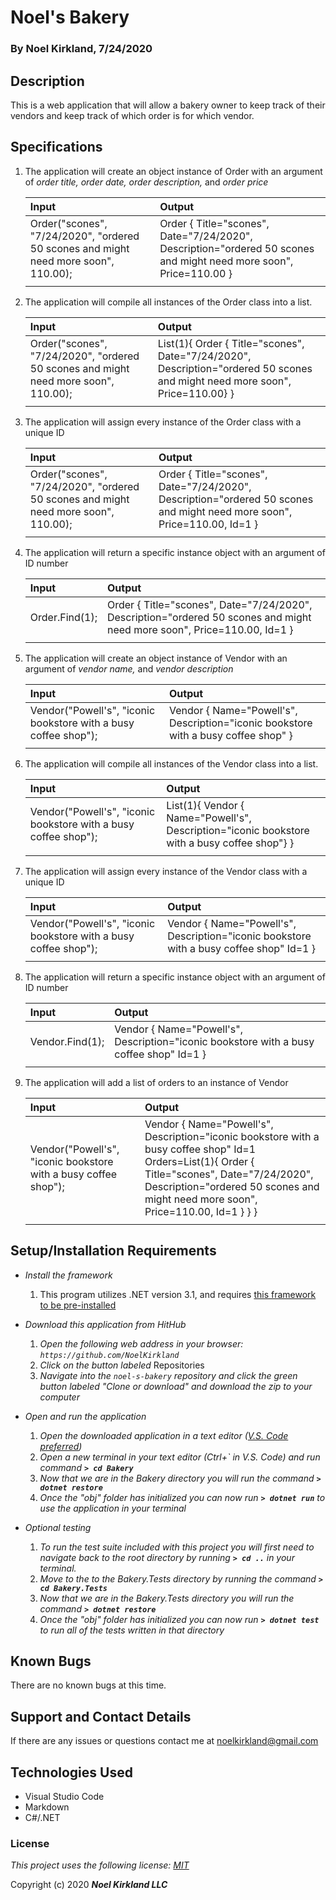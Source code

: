 # Noel's Bakery

### By Noel Kirkland, 7/24/2020

## Description

This is a web application that will allow a bakery owner to keep track of their vendors and keep track of which order is for which vendor.

## Specifications

1. The application will create an object instance of Order with an argument of _order title,_ _order date,_ _order description,_ and _order price_

    | Input | Output |
    | :--- | :--- |
    | Order("scones", "7/24/2020", "ordered 50 scones and might need more soon", 110.00); | Order { Title="scones", Date="7/24/2020", Description="ordered 50 scones and might need more soon", Price=110.00 } |
    |||

2. The application will compile all instances of the Order class into a list.

    | Input | Output |
    | :--- | :--- |
    | Order("scones", "7/24/2020", "ordered 50 scones and might need more soon", 110.00); | List<Order>(1){ Order { Title="scones", Date="7/24/2020", Description="ordered 50 scones and might need more soon", Price=110.00} } |
    |||

3. The application will assign every instance of the Order class with a unique ID

    | Input | Output |
    | :--- | :--- |
    | Order("scones", "7/24/2020", "ordered 50 scones and might need more soon", 110.00); | Order { Title="scones", Date="7/24/2020", Description="ordered 50 scones and might need more soon", Price=110.00, Id=1 } |
    |||

4. The application will return a specific instance object with an argument of ID number

    | Input | Output |
    | :--- | :--- |
    | Order.Find(1); | Order { Title="scones", Date="7/24/2020", Description="ordered 50 scones and might need more soon", Price=110.00, Id=1 } |
    |||

5. The application will create an object instance of Vendor with an argument of _vendor name,_ and _vendor description_

    | Input | Output |
    | :--- | :--- |
    | Vendor("Powell's", "iconic bookstore with a busy coffee shop"); | Vendor { Name="Powell's", Description="iconic bookstore with a busy coffee shop" } |
    |||

6. The application will compile all instances of the Vendor class into a list.

    | Input | Output |
    | :--- | :--- |
    | Vendor("Powell's", "iconic bookstore with a busy coffee shop"); | List<Vendor>(1){ Vendor { Name="Powell's", Description="iconic bookstore with a busy coffee shop"} } |
    |||

7. The application will assign every instance of the Vendor class with a unique ID

    | Input | Output |
    | :--- | :--- |
    | Vendor("Powell's", "iconic bookstore with a busy coffee shop"); | Vendor { Name="Powell's", Description="iconic bookstore with a busy coffee shop" Id=1 } |
    |||

8. The application will return a specific instance object with an argument of ID number

    | Input | Output |
    | :--- | :--- |
    | Vendor.Find(1); | Vendor { Name="Powell's", Description="iconic bookstore with a busy coffee shop" Id=1 } |
    |||

9. The application will add a list of orders to an instance of Vendor

    | Input | Output |
    | :--- | :--- |
    | Vendor("Powell's", "iconic bookstore with a busy coffee shop"); | Vendor { Name="Powell's", Description="iconic bookstore with a busy coffee shop" Id=1 Orders=List<Order>(1){ Order { Title="scones", Date="7/24/2020", Description="ordered 50 scones and might need more soon", Price=110.00, Id=1 } } } |
    |||

## Setup/Installation Requirements

* _Install the framework_
  1. This program utilizes .NET version 3.1, and requires [this framework to be pre-installed](https://dotnet.microsoft.com/download/dotnet-core/3.1)

* _Download this application from HitHub_
  1. _Open the following web address in your browser: `https://github.com/NoelKirkland`_
  2. _Click on the button labeled_ Repositories
  3. _Navigate into the `noel-s-bakery` repository and click the green button labeled "Clone or download" and download the zip to your computer_

* _Open and run the application_
  1. _Open the downloaded application in a text editor ([V.S. Code preferred](https://code.visualstudio.com/))_
  2. _Open a new terminal in your text editor (Ctrl+\` in V.S. Code) and run command **`> cd Bakery`**_
  3. _Now that we are in the Bakery directory you will run the command **`> dotnet restore`**_
  4. _Once the "obj" folder has initialized you can now run **`> dotnet run`** to use the application in your terminal_

* _Optional testing_
  1. _To run the test suite included with this project you will first need to navigate back to the root directory by running **`> cd ..`** in your terminal._
  2. _Move to the to the Bakery.Tests directory by running the command **`> cd Bakery.Tests`**_
  3. _Now that we are in the Bakery.Tests directory you will run the command **`> dotnet restore`**_
  4. _Once the "obj" folder has initialized you can now run **`> dotnet test`** to run all of the tests written in that directory_


## Known Bugs

There are no known bugs at this time.

## Support and Contact Details

If there are any issues or questions contact me at noelkirkland@gmail.com

## Technologies Used

*  Visual Studio Code
*  Markdown
*  C#/.NET


### License

*This project uses the following license: [MIT](https://opensource.org/licenses/MIT)*

Copyright (c) 2020 **_Noel Kirkland LLC_**
